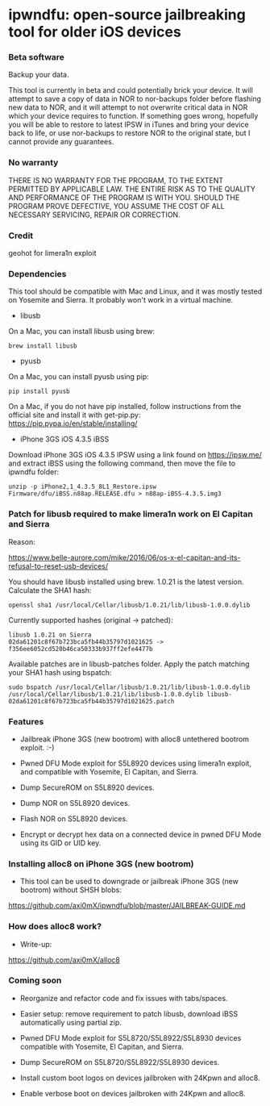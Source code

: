 # ipwndfu: open-source jailbreaking tool for older iOS devices

### Beta software

Backup your data. 

This tool is currently in beta and could potentially brick your device. It will attempt to save a copy of data in NOR to nor-backups folder before flashing new data to NOR, and it will attempt to not overwrite critical data in NOR which your device requires to function. If something goes wrong, hopefully you will be able to restore to latest IPSW in iTunes and bring your device back to life, or use nor-backups to restore NOR to the original state, but I cannot provide any guarantees.

### No warranty

THERE IS NO WARRANTY FOR THE PROGRAM, TO THE EXTENT PERMITTED BY APPLICABLE LAW. THE ENTIRE RISK AS TO THE QUALITY AND PERFORMANCE OF THE PROGRAM IS WITH YOU. SHOULD THE PROGRAM PROVE DEFECTIVE, YOU ASSUME THE COST OF
ALL NECESSARY SERVICING, REPAIR OR CORRECTION.

### Credit

geohot for limera1n exploit


### Dependencies

This tool should be compatible with Mac and Linux, and it was mostly tested on Yosemite and Sierra. It probably won't work in a virtual machine.

* libusb

On a Mac, you can install libusb using brew:

```
brew install libusb
```

* pyusb

On a Mac, you can install pyusb using pip:
```
pip install pyusb
```

On a Mac, if you do not have pip installed, follow instructions from the official site and install it with get-pip.py: https://pip.pypa.io/en/stable/installing/

* iPhone 3GS iOS 4.3.5 iBSS

Download iPhone 3GS iOS 4.3.5 IPSW using a link found on https://ipsw.me/ and extract iBSS using the following command, then move the file to ipwndfu folder:

```
unzip -p iPhone2,1_4.3.5_8L1_Restore.ipsw Firmware/dfu/iBSS.n88ap.RELEASE.dfu > n88ap-iBSS-4.3.5.img3
```

### Patch for libusb required to make limera1n work on El Capitan and Sierra

Reason:

https://www.belle-aurore.com/mike/2016/06/os-x-el-capitan-and-its-refusal-to-reset-usb-devices/

You should have libusb installed using brew. 1.0.21 is the latest version. Calculate the SHA1 hash:

```
openssl sha1 /usr/local/Cellar/libusb/1.0.21/lib/libusb-1.0.0.dylib
```

Currently supported hashes (original -> patched):
```
libusb 1.0.21 on Sierra
02da61201c8f67b723bca5fb44b35797d1021625 -> f356ee6052cd520b46ca50333b937ff2efe4477b
```

Available patches are in libusb-patches folder. Apply the patch matching your SHA1 hash using bspatch:

```
sudo bspatch /usr/local/Cellar/libusb/1.0.21/lib/libusb-1.0.0.dylib /usr/local/Cellar/libusb/1.0.21/lib/libusb-1.0.0.dylib libusb-02da61201c8f67b723bca5fb44b35797d1021625.patch
```


### Features

* Jailbreak iPhone 3GS (new bootrom) with alloc8 untethered bootrom exploit. :-)

* Pwned DFU Mode exploit for S5L8920 devices using limera1n exploit, and compatible with Yosemite, El Capitan, and Sierra.

* Dump SecureROM on S5L8920 devices.

* Dump NOR on S5L8920 devices.

* Flash NOR on S5L8920 devices.

* Encrypt or decrypt hex data on a connected device in pwned DFU Mode using its GID or UID key.


### Installing alloc8 on iPhone 3GS (new bootrom)

* This tool can be used to downgrade or jailbreak iPhone 3GS (new bootrom) without SHSH blobs:

https://github.com/axi0mX/ipwndfu/blob/master/JAILBREAK-GUIDE.md


### How does alloc8 work?

* Write-up:

https://github.com/axi0mX/alloc8


### Coming soon

* Reorganize and refactor code and fix issues with tabs/spaces.

* Easier setup: remove requirement to patch libusb, download iBSS automatically using partial zip.

* Pwned DFU Mode exploit for S5L8720/S5L8922/S5L8930 devices compatible with Yosemite, El Capitan, and Sierra.

* Dump SecureROM on S5L8720/S5L8922/S5L8930 devices.

* Install custom boot logos on devices jailbroken with 24Kpwn and alloc8.

* Enable verbose boot on devices jailbroken with 24Kpwn and alloc8.
